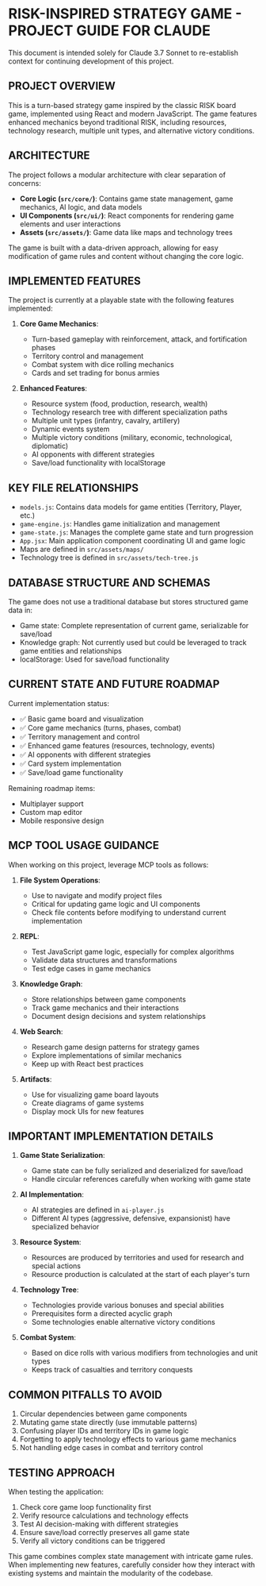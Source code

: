 # RISK-INSPIRED STRATEGY GAME - PROJECT GUIDE FOR CLAUDE

This document is intended solely for Claude 3.7 Sonnet to re-establish context for continuing development of this project.

## PROJECT OVERVIEW

This is a turn-based strategy game inspired by the classic RISK board game, implemented using React and modern JavaScript. The game features enhanced mechanics beyond traditional RISK, including resources, technology research, multiple unit types, and alternative victory conditions.

## ARCHITECTURE

The project follows a modular architecture with clear separation of concerns:

- **Core Logic (`src/core/`)**: Contains game state management, game mechanics, AI logic, and data models
- **UI Components (`src/ui/`)**: React components for rendering game elements and user interactions
- **Assets (`src/assets/`)**: Game data like maps and technology trees

The game is built with a data-driven approach, allowing for easy modification of game rules and content without changing the core logic.

## IMPLEMENTED FEATURES

The project is currently at a playable state with the following features implemented:

1. **Core Game Mechanics**:
   - Turn-based gameplay with reinforcement, attack, and fortification phases
   - Territory control and management
   - Combat system with dice rolling mechanics
   - Cards and set trading for bonus armies

2. **Enhanced Features**:
   - Resource system (food, production, research, wealth)
   - Technology research tree with different specialization paths
   - Multiple unit types (infantry, cavalry, artillery)
   - Dynamic events system
   - Multiple victory conditions (military, economic, technological, diplomatic)
   - AI opponents with different strategies
   - Save/load functionality with localStorage

## KEY FILE RELATIONSHIPS

- `models.js`: Contains data models for game entities (Territory, Player, etc.)
- `game-engine.js`: Handles game initialization and management
- `game-state.js`: Manages the complete game state and turn progression
- `App.jsx`: Main application component coordinating UI and game logic
- Maps are defined in `src/assets/maps/`
- Technology tree is defined in `src/assets/tech-tree.js`

## DATABASE STRUCTURE AND SCHEMAS

The game does not use a traditional database but stores structured game data in:

- Game state: Complete representation of current game, serializable for save/load
- Knowledge graph: Not currently used but could be leveraged to track game entities and relationships
- localStorage: Used for save/load functionality

## CURRENT STATE AND FUTURE ROADMAP

Current implementation status:
- ✅ Basic game board and visualization
- ✅ Core game mechanics (turns, phases, combat)
- ✅ Territory management and control
- ✅ Enhanced game features (resources, technology, events)
- ✅ AI opponents with different strategies
- ✅ Card system implementation
- ✅ Save/load game functionality

Remaining roadmap items:
- Multiplayer support
- Custom map editor
- Mobile responsive design

## MCP TOOL USAGE GUIDANCE

When working on this project, leverage MCP tools as follows:

1. **File System Operations**: 
   - Use to navigate and modify project files
   - Critical for updating game logic and UI components
   - Check file contents before modifying to understand current implementation

2. **REPL**: 
   - Test JavaScript game logic, especially for complex algorithms
   - Validate data structures and transformations
   - Test edge cases in game mechanics

3. **Knowledge Graph**:
   - Store relationships between game components
   - Track game mechanics and their interactions
   - Document design decisions and system relationships

4. **Web Search**:
   - Research game design patterns for strategy games
   - Explore implementations of similar mechanics
   - Keep up with React best practices

5. **Artifacts**:
   - Use for visualizing game board layouts
   - Create diagrams of game systems
   - Display mock UIs for new features

## IMPORTANT IMPLEMENTATION DETAILS

1. **Game State Serialization**: 
   - Game state can be fully serialized and deserialized for save/load
   - Handle circular references carefully when working with game state

2. **AI Implementation**:
   - AI strategies are defined in `ai-player.js`
   - Different AI types (aggressive, defensive, expansionist) have specialized behavior

3. **Resource System**:
   - Resources are produced by territories and used for research and special actions
   - Resource production is calculated at the start of each player's turn

4. **Technology Tree**:
   - Technologies provide various bonuses and special abilities
   - Prerequisites form a directed acyclic graph
   - Some technologies enable alternative victory conditions

5. **Combat System**:
   - Based on dice rolls with various modifiers from technologies and unit types
   - Keeps track of casualties and territory conquests

## COMMON PITFALLS TO AVOID

1. Circular dependencies between game components
2. Mutating game state directly (use immutable patterns)
3. Confusing player IDs and territory IDs in game logic
4. Forgetting to apply technology effects to various game mechanics
5. Not handling edge cases in combat and territory control

## TESTING APPROACH

When testing the application:
1. Check core game loop functionality first
2. Verify resource calculations and technology effects
3. Test AI decision-making with different strategies
4. Ensure save/load correctly preserves all game state
5. Verify all victory conditions can be triggered

This game combines complex state management with intricate game rules. When implementing new features, carefully consider how they interact with existing systems and maintain the modularity of the codebase.
